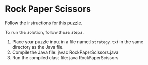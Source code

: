 # Rock Paper Scissors

Follow the instructions for this [puzzle](https://adventofcode.com/2022/day/2).

To run the solution, follow these steps:

1. Place your puzzle input in a file named `strategy.txt` in the same directory as the Java file.
2. Compile the Java file:
   javac RockPaperScissors.java
3. Run the compiled class file:
   java RockPaperScissors
